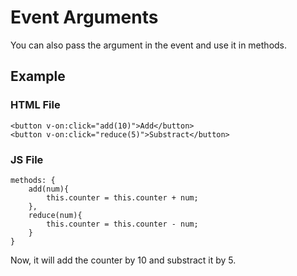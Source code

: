# Event Arguments
You can also pass the argument in the event and use it in methods.

## Example
### HTML File
    <button v-on:click="add(10)">Add</button>
    <button v-on:click="reduce(5)">Substract</button>

### JS File
    methods: {
        add(num){
            this.counter = this.counter + num;
        },
        reduce(num){
            this.counter = this.counter - num;
        }
    }

Now, it will add the counter by 10 and substract it by 5.